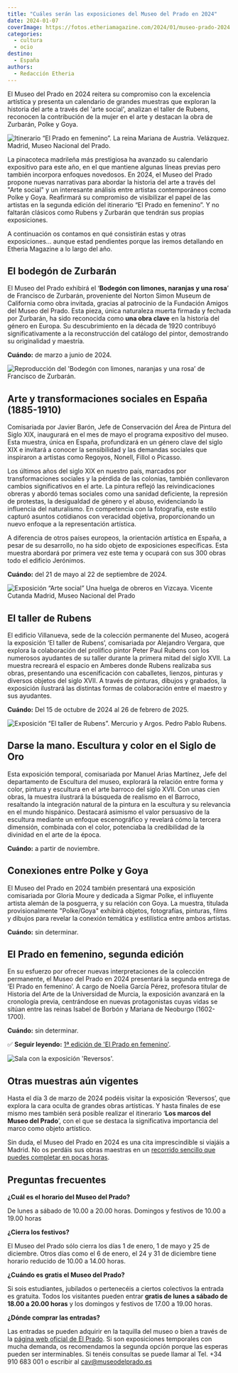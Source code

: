 ```yaml
---
title: "Cuáles serán las exposiciones del Museo del Prado en 2024"
date: 2024-01-07
coverImage: https://fotos.etheriamagazine.com/2024/01/museo-prado-2024.jpg
categories: 
  - cultura
  - ocio
destino: 
  - España
authors: 
  - Redacción Etheria
---
```


El Museo del Prado en 2024 reitera su compromiso con la excelencia artística y presenta 
un calendario de grandes muestras que exploran la historia del arte a través del 'arte 
social', analizan el taller de Rubens, reconocen la contribución de la mujer en el arte 
y destacan la obra de Zurbarán, Polke y Goya. 

![Itinerario “El Prado en femenino”. La reina Mariana de Austria. Velázquez. Madrid, Museo Nacional del Prado.](https://fotos.etheriamagazine.com/2024/01/menina-museo-prado.jpg "La reina Mariana de Austria, del itinerario “El Prado en femenino”. Velázquez. © Museo del Prado")

La pinacoteca madrileña más prestigiosa ha avanzado su calendario expositivo para este 
año, en el que mantiene algunas líneas previas pero también incorpora enfoques 
novedosos. En 2024, el Museo del Prado propone nuevas narrativas para abordar la 
historia del arte a través del "Arte social" y un interesante análisis entre artistas 
contemporáneos como Polke y Goya. Reafirmará su compromiso de visibilizar el papel de 
las artistas en la segunda edición del itinerario “El Prado en femenino”. Y no faltarán 
clásicos como Rubens y Zurbarán que tendrán sus propias exposiciones. 

A continuación os contamos en qué consistirán estas y otras exposiciones... aunque estad 
pendientes porque las iremos detallando en Etheria Magazine a lo largo del año. 

## El bodegón de Zurbarán

El Museo del Prado exhibirá el ‘**Bodegón con limones, naranjas y una rosa**’ de 
Francisco de Zurbarán, proveniente del Norton Simon Museum de California como obra 
invitada, gracias al patrocinio de la Fundación Amigos del Museo del Prado. Esta pieza, 
única naturaleza muerta firmada y fechada por Zurbarán, ha sido reconocida como **una 
obra clave** en la historia del género en Europa. Su descubrimiento en la década de 1920 
contribuyó significativamente a la reconstrucción del catálogo del pintor, demostrando 
su originalidad y maestría. 

**Cuándo:** de marzo a junio de 2024. 

![Reproducción del 'Bodegón con limones, naranjas y una rosa’ de Francisco de Zurbarán.](https://fotos.etheriamagazine.com/2024/01/Zurbaran-bodegon.jpg "Reproducción del 'Bodegón con limones, naranjas y una rosa’ de Francisco de Zurbarán. © CC")

## Arte y transformaciones sociales en España (1885-1910)

Comisariada por Javier Barón, Jefe de Conservación del Área de Pintura del Siglo XIX, 
inaugurará en el mes de mayo el programa expositivo del museo. Esta muestra, única en 
España, profundizará en un género clave del siglo XIX e invitará a conocer la 
sensibilidad y las demandas sociales que inspiraron a artistas como Regoyos, Nonell, 
Fillol o Picasso. 

Los últimos años del siglo XIX en nuestro país, marcados por transformaciones sociales y 
la pérdida de las colonias, también conllevaron cambios significativos en el arte. La 
pintura reflejó las reivindicaciones obreras y abordó temas sociales como una sanidad 
deficiente, la represión de protestas, la desigualdad de género y el abuso, evidenciando 
la influencia del naturalismo. En competencia con la fotografía, este estilo capturó 
asuntos cotidianos con veracidad objetiva, proporcionando un nuevo enfoque a la 
representación artística. 

A diferencia de otros países europeos, la orientación artística en España, a pesar de su 
desarrollo, no ha sido objeto de exposiciones específicas. Esta muestra abordará por 
primera vez este tema y ocupará con sus 300 obras todo el edificio Jerónimos. 

**Cuándo:** del 21 de mayo al 22 de septiembre de 2024. 

![Exposición “Arte social”
Una huelga de obreros en Vizcaya. Vicente Cutanda
Madrid, Museo Nacional del Prado](https://fotos.etheriamagazine.com/2024/01/museo-prado-2024.jpg "Exposición “Arte social” Una huelga de obreros en Vizcaya. Vicente Cutanda. © Museo del Prado")

## El taller de Rubens

El edificio Villanueva, sede de la colección permanente del Museo, acogerá la exposición 
‘El taller de Rubens’, comisariada por Alejandro Vergara, que explora la colaboración 
del prolífico pintor Peter Paul Rubens con los numerosos ayudantes de su taller durante 
la primera mitad del siglo XVII. La muestra recreará el espacio en Amberes donde Rubens 
realizaba sus obras, presentando una escenificación con caballetes, lienzos, pinturas y 
diversos objetos del siglo XVII. A través de pinturas, dibujos y grabados, la exposición 
ilustrará las distintas formas de colaboración entre el maestro y sus ayudantes. 

**Cuándo:** Del 15 de octubre de 2024 al 26 de febrero de 2025. 

![Exposición “El taller de Rubens”. Mercurio y Argos. Pedro Pablo Rubens.](https://fotos.etheriamagazine.com/2024/01/museo-prado-rubens.jpg "Exposición “El taller de Rubens”. Mercurio y Argos. Pedro Pablo Rubens. © Museo del Prado")

## Darse la mano. Escultura y color en el Siglo de Oro

Esta exposición temporal, comisariada por Manuel Arias Martínez, Jefe del departamento 
de Escultura del museo, explorará la relación entre forma y color, pintura y escultura 
en el arte barroco del siglo XVII. Con unas cien obras, la muestra ilustrará la búsqueda 
de realismo en el Barroco, resaltando la integración natural de la pintura en la 
escultura y su relevancia en el mundo hispánico. Destacará asimismo el valor persuasivo 
de la escultura mediante un enfoque escenográfico y revelará cómo la tercera dimensión, 
combinada con el color, potenciaba la credibilidad de la divinidad en el arte de la 
época. 

**Cuándo:** a partir de noviembre. 

## Conexiones entre Polke y Goya

El Museo del Prado en 2024 también presentará una exposición comisariada por Gloria 
Moure y dedicada a Sigmar Polke, el influyente artista alemán de la posguerra, y su 
relación con Goya. La muestra, titulada provisionalmente "Polke/Goya" exhibirá objetos, 
fotografías, pinturas, films y dibujos para revelar la conexión temática y estilística 
entre ambos artistas. 

**Cuándo:** sin determinar. 

## El Prado en femenino, segunda edición

En su esfuerzo por ofrecer nuevas interpretaciones de la colección permanente, el Museo 
del Prado en 2024 presentará la segunda entrega de ‘El Prado en femenino’. A cargo de 
Noelia García Pérez, profesora titular de Historia del Arte de la Universidad de Murcia, 
la exposición avanzará en la cronología previa, centrándose en nuevas protagonistas 
cuyas vidas se sitúan entre las reinas Isabel de Borbón y Mariana de Neoburgo 
(1602-1700). 

**Cuándo:** sin determinar. 

✅ **Seguir leyendo:** [1ª edición de 'El Prado en 
femenino'](https://etheriamagazine.com/2022/12/29/el-prado-en-femenino-2023/). 

![Sala con la exposición 'Reversos'.](https://fotos.etheriamagazine.com/2024/01/exposicion-reversos-museo-prado.jpg "Sala con la exposición 'Reversos'. © Museo Nacional del Prado")

## Otras muestras aún vigentes

Hasta el día 3 de marzo de 2024 podéis visitar la exposición ‘Reversos’, que explora la 
cara oculta de grandes obras artísticas. Y hasta finales de ese mismo mes también será 
posible realizar el itinerario ‘**Los marcos del Museo del Prado**’, con el que se 
destaca la significativa importancia del marco como objeto artístico. 

Sin duda, el Museo del Prado en 2024 es una cita imprescindible si viajáis a Madrid. No 
os perdáis sus obras maestras en un [recorrido sencillo que puedes completar en pocas 
horas](https://etheriamagazine.com/2019/09/24/15-obras-imprescindibles-en-el-prado/). 

## Preguntas frecuentes

**¿Cuál es el horario del Museo del Prado?** 

De lunes a sábado de 10.00 a 20.00 horas. Domingos y festivos de 10.00 a 19.00 horas 

**¿Cierra los festivos?** 

El Museo del Prado sólo cierra los días 1 de enero, 1 de mayo y 25 de diciembre. Otros 
días como el 6 de enero, el 24 y 31 de diciembre tiene horario reducido de 10.00 a 14.00 
horas. 

**¿Cuándo es gratis el Museo del Prado?** 

Si sois estudiantes, jubilados o pertenecéis a ciertos colectivos la entrada es 
gratuita. Todos los visitantes pueden entrar **gratis de lunes a sábado de 18.00 a 20.00 
horas** y los domingos y festivos de 17.00 a 19.00 horas. 

**¿Dónde comprar las entradas?** 

Las entradas se pueden adquirir en la taquilla del museo o bien a través de la [página 
web oficial de El Prado](https://www.museodelprado.es/). Si son exposiciones temporales 
con mucha demanda, os recomendamos la segunda opción porque las esperas pueden ser 
interminables. Si tenéis consultas se puede llamar al Tel. +34 910 683 001 o escribir al 
cav@museodelprado.es
